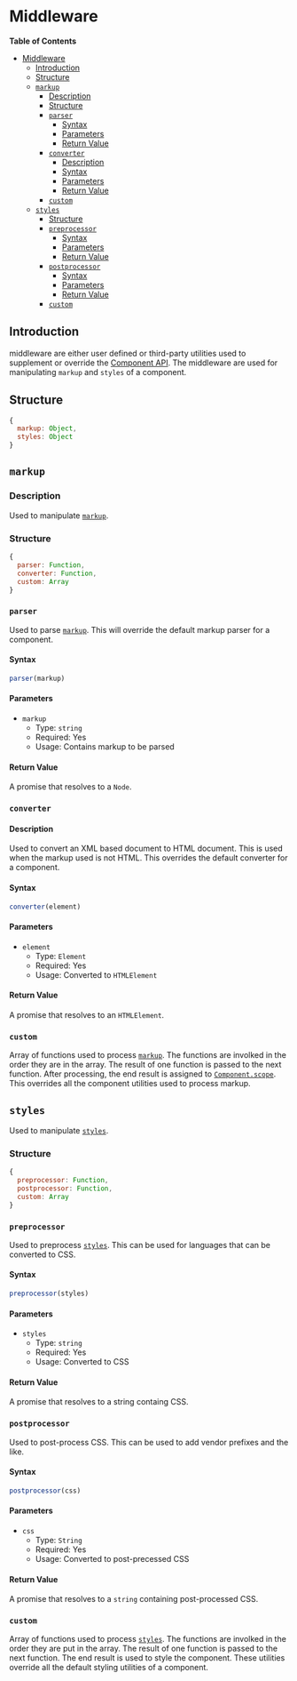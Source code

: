 # Middleware

__Table of Contents__

- [Middleware](#middleware)
  - [Introduction](#introduction)
  - [Structure](#structure)
  - [`markup`](#markup)
    - [Description](#description)
    - [Structure](#structure-1)
    - [`parser`](#parser)
      - [Syntax](#syntax)
      - [Parameters](#parameters)
      - [Return Value](#return-value)
    - [`converter`](#converter)
      - [Description](#description-1)
      - [Syntax](#syntax-1)
      - [Parameters](#parameters-1)
      - [Return Value](#return-value-1)
    - [`custom`](#custom)
  - [`styles`](#styles)
    - [Structure](#structure-2)
    - [`preprocessor`](#preprocessor)
      - [Syntax](#syntax-2)
      - [Parameters](#parameters-2)
      - [Return Value](#return-value-2)
    - [`postprocessor`](#postprocessor)
      - [Syntax](#syntax-3)
      - [Parameters](#parameters-3)
      - [Return Value](#return-value-3)
    - [`custom`](#custom-1)

## Introduction

middleware are either user defined or third-party utilities used to supplement or override the [Component API](component/component.md#api). The middleware are used for manipulating `markup` and `styles` of a component.

## Structure

```js
{
  markup: Object,
  styles: Object
}
```

## `markup`

### Description

Used to manipulate [`markup`](#markup).

### Structure

```js
{
  parser: Function,
  converter: Function,
  custom: Array
}
```

### `parser`

Used to parse [`markup`](#markup). This will override the default markup parser for a component.

#### Syntax

```js
parser(markup)
```

#### Parameters

- `markup`
  - Type: `string`
  - Required: Yes
  - Usage: Contains markup to be parsed

#### Return Value

A promise that resolves to a `Node`.

### `converter`

#### Description

Used to convert an XML based document to HTML document. This is used when the markup used is not HTML. This overrides the default converter for a component.

#### Syntax

```js
converter(element)
```

#### Parameters

- `element`
  - Type: `Element`
  - Required: Yes
  - Usage: Converted to `HTMLElement`

#### Return Value

A promise that resolves to an `HTMLElement`.

### `custom`

Array of functions used to process [`markup`](./create-component.md#markup). The functions are involked in the order they are in the array. The result of one function is passed to the next function. After processing, the end result is assigned to [`Component.scope`](../component/compnent.md#scope). This overrides all the component utilities used to process markup.

## `styles`

Used to manipulate [`styles`](#styles).

### Structure

```js
{
  preprocessor: Function,
  postprocessor: Function,
  custom: Array
}
```

### `preprocessor`

Used to preprocess [`styles`](#styles). This can be used for languages that can be converted to CSS.

#### Syntax

```js
preprocessor(styles)
```

#### Parameters

- `styles`
  - Type: `string`
  - Required: Yes
  - Usage: Converted to CSS

#### Return Value

A promise that resolves to a string containg CSS.

### `postprocessor`

Used to post-process CSS. This can be used to add vendor prefixes and the like.

#### Syntax

```js
postprocessor(css)
```

#### Parameters

- `css`
  - Type: `String`
  - Required: Yes
  - Usage: Converted to post-precessed CSS

#### Return Value

A promise that resolves to a `string` containing post-processed CSS.

### `custom`

Array of functions used to process [`styles`](./create-component.md#styles). The functions are involked in the order they are put in the array. The result of one function is passed to the next function. The end result is used to style the component. These utilities override all the default styling utilities of a component.
